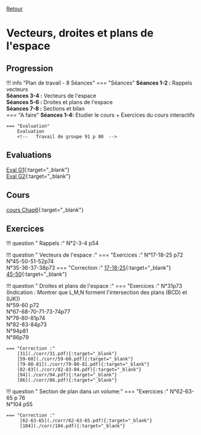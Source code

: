 [Retour](../../Chap.md)
# Vecteurs, droites et plans de l'espace

## Progression
!!! info "Plan de travail - 8 Séances"
    === "Séances" 
        **Séances 1-2 :** Rappels vecteurs  
        **Séances 3-4 :** Vecteurs de l'espace  
        **Séances 5-6 :** Droites et plans de l'espace  
        **Séances 7-8 :** Sections et bilan   
    === "A faire"
        **Séances 1-4:** Etudier le cours + Exercices du cours interactifs  
    
    === "Evaluation"  
        Evaluation 
        <!--   Travail de groupe 91 p 80  -->
## Evaluations 
[Eval G1](./eval-G1.pdf){:target="_blank"}  
[Eval G2](./eval-G2.pdf){:target="_blank"}  
## Cours 
[cours Chap6](./Cours-Chap6.pdf){:target="_blank"}

## Exercices 

        
!!! question " Rappels :"
    N°2-3-4 p54    

!!! question " Vecteurs de l'espace  :"
    === "Exercices :" 
        N°17-18-25 p72  
        N°45-50-51-52p74  
        N°35-36-37-38p73
    === "Correction :" 
        [17-18-25](./corr/17-18-25.pdf){:target="_blank"}   
        [45-50](./corr/45-50.pdf){:target="_blank"}   


!!! question " Droites et plans de l'espace  :"
    === "Exercices :" 
        N°31p73 (Indication : Montrer que L,M,N forment l'intersection des plans (BCD) et (IJK))  
        N°59-60 p72  
        N°67-68-70-71-73-74p77  
        N°79-80-81p74  
        N°82-83-84p73  
        N°94p81  
        N°86p79  
        
    === "Correction :" 
        [31](./corr/31.pdf){:target="_blank"}   
        [59-60](./corr/59-60.pdf){:target="_blank"}   
        [79-80-81](./corr/79-80-81.pdf){:target="_blank"}   
        [82-83](./corr/82-83-84.pdf){:target="_blank"}  
        [94](./corr/94.pdf){:target="_blank"}  
        [86](./corr/86.pdf){:target="_blank"}   


!!! question " Section de plan dans un volume:"
    === "Exercices :" 
        N°62-63-65 p 76  
        N°104 p55  
        
    === "Correction :" 
         [62-63-65](./corr/62-63-65.pdf){:target="_blank"}   
         [104](./corr/104.pdf){:target="_blank"}   

      
